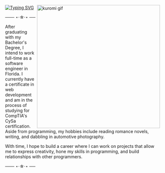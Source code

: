 [![Typing SVG](https://readme-typing-svg.demolab.com?font=Merriweather&size=48&pause=1000&color=C8B5F7&center=true&vCenter=true&random=false&width=600&height=300&lines=%E2%95%B0%E2%94%80%E2%96%B8+%E2%9D%9D++%40silkysaturn++%E2%9D%9E)](https://git.io/typing-svg)  <img align="right" alt="kuromi gif" width="400"  src="https://www.icegif.com/wp-content/uploads/2023/10/icegif-654.gif">
  
─── ⋆⋅☆⋅⋆ ──

After graduating with my Bachelor's Degree, I intend to work full-time as a software engineer in Florida. I currently have a certificate in web development and am in the process of studying for CompTIA's CySa certification. Aside from programming, my hobbies include reading romance novels, writing, and dabbling in automotive photography. 


With time, I hope to build a career where I can work on projects that allow me to express creativity, hone my skills in programming, and build relationships with other programmers. 


─── ⋆⋅☆⋅⋆ ──
